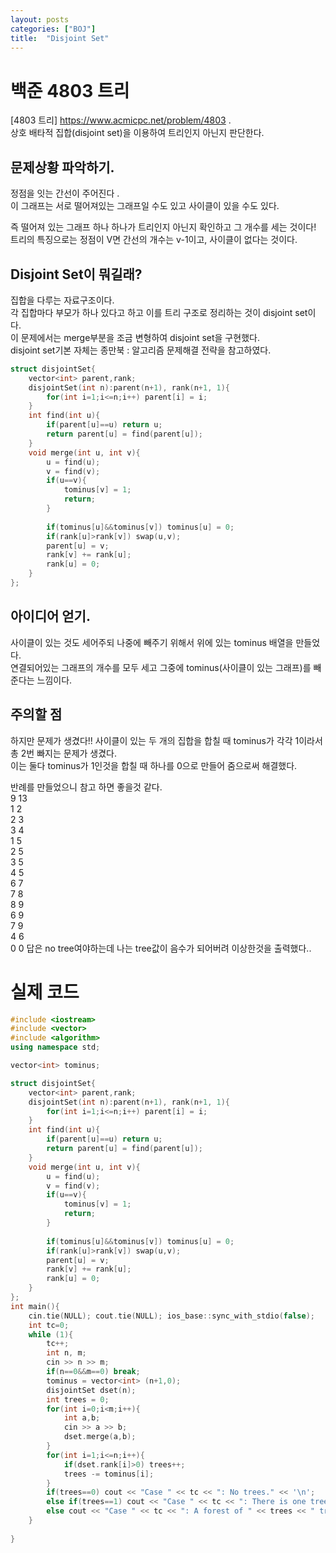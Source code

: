 ```yaml
---
layout: posts
categories: ["BOJ"]
title:  "Disjoint Set"
---
```


백준 4803 트리
===============================

[4803 트리] <https://www.acmicpc.net/problem/4803>  .     
 상호 배타적 집합(disjoint set)을 이용하여 트리인지 아닌지 판단한다.

## 문제상황 파악하기.  
정점을 잇는 간선이 주어진다 .   
이 그래프는 서로 떨어져있는 그래프일 수도 있고 사이클이 있을 수도 있다.   

즉 떨어져 있는 그래프 하나 하나가 트리인지 아닌지 확인하고 그 개수를 세는 것이다!
트리의 특징으로는 정점이 V면 간선의 개수는 v-1이고, 사이클이 없다는 것이다.

## Disjoint Set이 뭐길래?
집합을 다루는 자료구조이다.      
각 집합마다 부모가 하나 있다고 하고 이를 트리 구조로 정리하는 것이 disjoint set이다.   
이 문제에서는 merge부분을 조금 변형하여 disjoint set을 구현했다.   
disjoint set기본 자체는 종만북 : 알고리즘 문제해결 전략을 참고하였다.   
```cpp
struct disjointSet{
    vector<int> parent,rank;
    disjointSet(int n):parent(n+1), rank(n+1, 1){
        for(int i=1;i<=n;i++) parent[i] = i;
    }
    int find(int u){
        if(parent[u]==u) return u;
        return parent[u] = find(parent[u]);
    }
    void merge(int u, int v){
        u = find(u);
        v = find(v);
        if(u==v){
            tominus[v] = 1;
            return;
        }
        
        if(tominus[u]&&tominus[v]) tominus[u] = 0;
        if(rank[u]>rank[v]) swap(u,v);
        parent[u] = v;
        rank[v] += rank[u];
        rank[u] = 0;
    }
};
```

## 아이디어 얻기.  
사이클이 있는 것도 세어주되 나중에 빼주기 위해서 위에 있는 tominus 배열을 만들었다.   
연결되어있는 그래프의 개수를 모두 세고 그중에 tominus(사이클이 있는 그래프)를 빼준다는 느낌이다.   

## 주의할 점
하지만 문제가 생겼다!! 사이클이 있는 두 개의 집합을 합칠 때 tominus가 각각 1이라서 총 2번 빠지는 문제가 생겼다.   
이는 둘다 tominus가 1인것을 합칠 때 하나를 0으로 만들어 줌으로써 해결했다.   

반례를 만들었으니 참고 하면 좋을것 같다.    
9 13   
1 2   
2 3   
3 4   
1 5   
2 5   
3 5   
4 5   
6 7   
7 8   
8 9    
6 9    
7 9    
4 6   
0 0
답은 no tree여야하는데 나는 tree값이 음수가 되어버려 이상한것을 출력했다..


# 실제 코드

```cpp
#include <iostream>
#include <vector>
#include <algorithm>
using namespace std;

vector<int> tominus;

struct disjointSet{
    vector<int> parent,rank;
    disjointSet(int n):parent(n+1), rank(n+1, 1){
        for(int i=1;i<=n;i++) parent[i] = i;
    }
    int find(int u){
        if(parent[u]==u) return u;
        return parent[u] = find(parent[u]);
    }
    void merge(int u, int v){
        u = find(u);
        v = find(v);
        if(u==v){
            tominus[v] = 1;
            return;
        }
        
        if(tominus[u]&&tominus[v]) tominus[u] = 0;
        if(rank[u]>rank[v]) swap(u,v);
        parent[u] = v;
        rank[v] += rank[u];
        rank[u] = 0;
    }
};
int main(){
    cin.tie(NULL); cout.tie(NULL); ios_base::sync_with_stdio(false);
    int tc=0;
    while (1){
        tc++;
        int n, m;
        cin >> n >> m;
        if(n==0&&m==0) break;
        tominus = vector<int> (n+1,0);
        disjointSet dset(n);
        int trees = 0;
        for(int i=0;i<m;i++){
            int a,b;
            cin >> a >> b;
            dset.merge(a,b);
        }
        for(int i=1;i<=n;i++){
            if(dset.rank[i]>0) trees++;
            trees -= tominus[i];
        }
        if(trees==0) cout << "Case " << tc << ": No trees." << '\n';
        else if(trees==1) cout << "Case " << tc << ": There is one tree." << '\n';
        else cout << "Case " << tc << ": A forest of " << trees << " trees." << '\n';
    }
    
}


```

